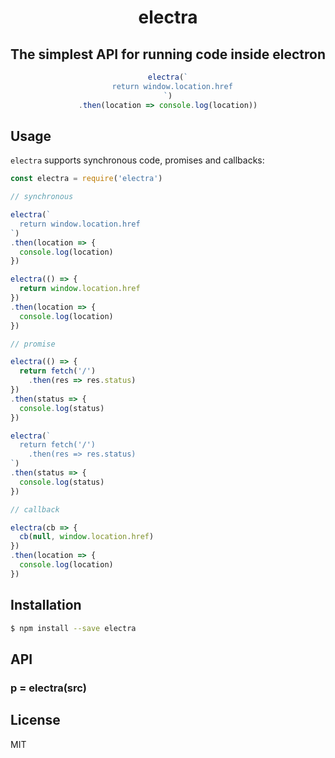 
<div align="center">

# electra

## The simplest API for running code inside electron

```js
electra(`
  return window.location.href
`)
.then(location => console.log(location))
```

</div>

## Usage

`electra` supports synchronous code, promises and callbacks:

```js
const electra = require('electra')

// synchronous

electra(`
  return window.location.href
`)
.then(location => {
  console.log(location)
})

electra(() => {
  return window.location.href
})
.then(location => {
  console.log(location)
})

// promise

electra(() => {
  return fetch('/')
    .then(res => res.status)
})
.then(status => {
  console.log(status)
})

electra(`
  return fetch('/')
    .then(res => res.status)
`)
.then(status => {
  console.log(status)
})

// callback

electra(cb => {
  cb(null, window.location.href)
})
.then(location => {
  console.log(location)
})
```

## Installation

```bash
$ npm install --save electra
```

## API

### p = electra(src)

## License

MIT
